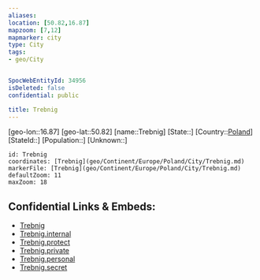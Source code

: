 ```yaml
---
aliases: 
location: [50.82,16.87]
mapzoom: [7,12] 
mapmarker: city 
type: City
tags:
- geo/City


SpocWebEntityId: 34956
isDeleted: false
confidential: public

title: Trebnig
---
```

[geo-lon::16.87]
[geo-lat::50.82]
[name::Trebnig]
[State::]
[Country::[Poland](geo/Continent/Europe/Poland.md)]
[StateId::]
[Population::]
[Unknown::]


```leaflet
id: Trebnig
coordinates: [Trebnig](geo/Continent/Europe/Poland/City/Trebnig.md)
markerFile: [Trebnig](geo/Continent/Europe/Poland/City/Trebnig.md)
defaultZoom: 11 
maxZoom: 18
```


## Confidential Links & Embeds: 
- [Trebnig](../../../../../../_public/geo/Continent/Europe/Poland/City/Trebnig.md) 
- [Trebnig.internal](../../../../../../_internal/geo/Continent/Europe/Poland/City/Trebnig.internal.md) 
- [Trebnig.protect](../../../../../../_protect/geo/Continent/Europe/Poland/City/Trebnig.protect.md) 
- [Trebnig.private](../../../../../../_private/geo/Continent/Europe/Poland/City/Trebnig.private.md) 
- [Trebnig.personal](../../../../../../_personal/geo/Continent/Europe/Poland/City/Trebnig.personal.md) 
- [Trebnig.secret](../../../../../../_secret/geo/Continent/Europe/Poland/City/Trebnig.secret.md) 
